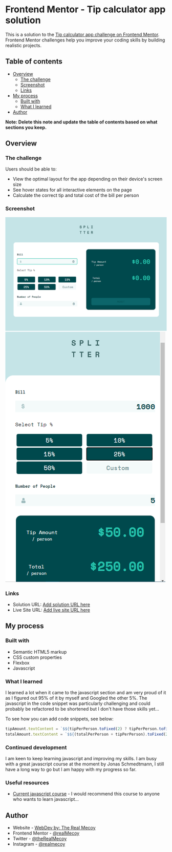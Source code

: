 # Frontend Mentor - Tip calculator app solution

This is a solution to the [Tip calculator app challenge on Frontend Mentor](https://www.frontendmentor.io/challenges/tip-calculator-app-ugJNGbJUX). Frontend Mentor challenges help you improve your coding skills by building realistic projects.

## Table of contents

- [Overview](#overview)
  - [The challenge](#the-challenge)
  - [Screenshot](#screenshot)
  - [Links](#links)
- [My process](#my-process)
  - [Built with](#built-with)
  - [What I learned](#what-i-learned)
- [Author](#author)

**Note: Delete this note and update the table of contents based on what sections you keep.**

## Overview

### The challenge

Users should be able to:

- View the optimal layout for the app depending on their device's screen size
- See hover states for all interactive elements on the page
- Calculate the correct tip and total cost of the bill per person

### Screenshot

![](/imgs/tip-calculator-desktop-screenshot.png)
![](/imgs/tip-calculator-mobile-screenshot.png)

### Links

- Solution URL: [Add solution URL here](https://your-solution-url.com)
- Live Site URL: [Add live site URL here](https://your-live-site-url.com)

## My process

### Built with

- Semantic HTML5 markup
- CSS custom properties
- Flexbox
- Javascript

### What I learned

I learned a lot when it came to the javascript section and am very proud of it as I figured out 95% of it by myself and Googled the other 5%. The javascript in the code snippet was particularly challenging and could probably be refactored to be shortened but I don't have those skills yet...

To see how you can add code snippets, see below:

```js
tipAmount.textContent = `$${tipPerPerson.toFixed(2) ? tipPerPerson.toFixed(2) : ".00"}`;
totalAmount.textContent = `$${(totalPerPerson + tipPerPerson).toFixed(2)}`;
```

### Continued development

I am keen to keep learning javascript and improving my skills. I am busy with a great javascript course at the moment by Jonas Schmedtmann, I still have a long way to go but I am happy with my progress so far.

### Useful resources

- [Current javascript course](https://www.udemy.com/course/the-complete-javascript-course/) - I would recommend this course to anyone who wants to learn javascript...

## Author

- Website - [WebDev by: The Real Mecoy](https://webdevmecoy.co.za)
- Frontend Mentor - [@realMecoy](https://www.frontendmentor.io/profile/realMecoy)
- Twitter - [@theRealMecoy](https://www.twitter.com/theRealMecoy)
- Instagram - [@realmecoy](https://www.instagram.com/realmecoy/)
